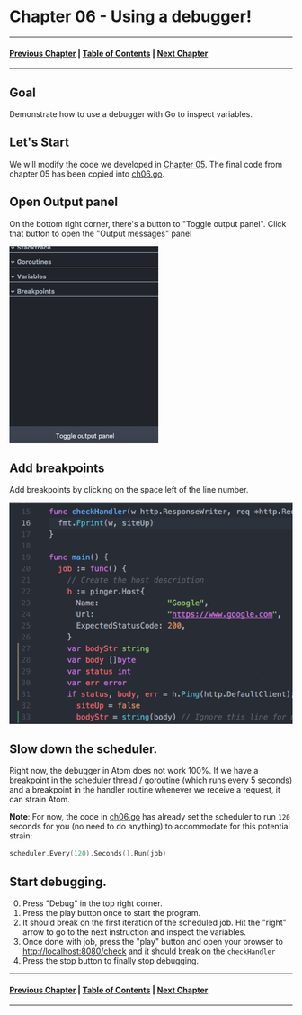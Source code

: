 # Chapter 06 - Using a debugger!

---
#### [Previous Chapter](../ch05/README.md) | [Table of Contents](../README.md) | [Next Chapter](../ch07/README.md)
---

## Goal

Demonstrate how to use a debugger with Go to inspect variables.

## Let's Start

We will modify the code we developed in [Chapter 05](../ch05/README.md). The final code from chapter 05 has been copied into [ch06.go](ch06.go).

## Open Output panel

On the bottom right corner, there's a button to "Toggle output panel".
Click that button to open the "Output messages" panel

![Output Panel](res/panel_btn.png)

## Add breakpoints

Add breakpoints by clicking on the space left of the line number.

![Breakpoints](res/breakpoints.gif)

## Slow down the scheduler.

Right now, the debugger in Atom does not work 100%. If we have a breakpoint in the scheduler thread / goroutine  (which runs every 5 seconds) and a breakpoint in the handler routine whenever we receive a request, it can strain Atom.


**Note**: For now, the code in [ch06.go](ch06.go) has already set the scheduler to run `120` seconds for you (no need to do anything) to accommodate for this potential strain:
```go
scheduler.Every(120).Seconds().Run(job)
```

## Start debugging.

0. Press "Debug" in the top right corner.
0. Press the play button once to start the program.
0. It should break on the first iteration of the scheduled job. Hit the "right" arrow to go to the next instruction and inspect the variables.
0. Once done with job, press the "play" button and open your browser to [http://localhost:8080/check](http://localhost:8080/check) and it should break on the `checkHandler`
0. Press the stop button to finally stop debugging.

---
#### [Previous Chapter](../ch05/README.md) | [Table of Contents](../README.md) | [Next Chapter](../ch07/README.md)
---
